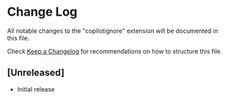 # Change Log

All notable changes to the "copilotignore" extension will be documented in this file.

Check [Keep a Changelog](http://keepachangelog.com/) for recommendations on how to structure this file.

## [Unreleased]

- Initial release
